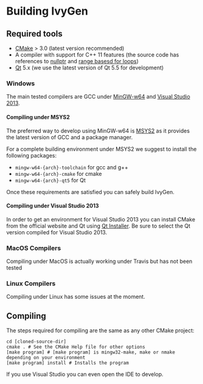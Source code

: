 # Building IvyGen

## Required tools

 - [CMake](http://cmake.org) > 3.0 (latest version recommended)
 - A compiler with support for C++ 11 features 
 (the source code has references to [nullptr](http://en.cppreference.com/w/cpp/language/nullptr) and [range basesd for loops](http://en.cppreference.com/w/cpp/language/range-for))
 - [Qt](http://www.qt.io) 5.x (we use the latest version of Qt 5.5 for development)
 
### Windows

The main tested compilers are GCC under [MinGW-w64](http://mingw-w64.org/) and [Visual Studio 2013](https://www.visualstudio.com/). 

#### Compiling under MSYS2

The preferred way to develop using MinGW-w64 is [MSYS2](http://msys2.github.io) as it provides the latest version of GCC and a package manager.

For a complete building environment under MSYS2 we suggest to install the following packages:

 - `mingw-w64-{arch}-toolchain` for gcc and g++ 
 - `mingw-w64-{arch}-cmake` for cmake
 - `mingw-w64-{arch}-qt5` for Qt
 
Once these requirements are satisfied you can safely build IvyGen.

#### Compiling under Visual Studio 2013

In order to get an environment for Visual Studio 2013 you can install CMake from the official website and Qt using [Qt Installer](http://download.qt.io/official_releases/online_installers/qt-unified-windows-x86-online.exe). 
Be sure to select the Qt version compiled for Visual Studio 2013.

### MacOS Compilers

Compiling under MacOS is actually working under Travis but has not been tested

### Linux Compilers

Compiling under Linux has some issues at the moment.

## Compiling

The steps required for compiling are the same as any other CMake project:

	cd [cloned-source-dir]
	cmake . # See the CMake Help file for other options
	[make program] # [make program] is mingw32-make, make or nmake depending on your environment
	[make program] install # Installs the program
	
If you use Visual Studio you can even open the IDE to develop.